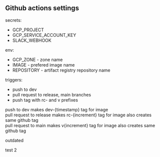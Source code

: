 ## Github actions settings

secrets:
 - GCP_PROJECT
 - GCP_SERVICE_ACCOUNT_KEY
 - SLACK_WEBHOOK

env:
 - GCP_ZONE - zone name
 - IMAGE - prefered image name
 - REPOSITORY - artifact registry repository name


triggers:
 - push to dev
 - pull request to release, main branches
 - push tag with rc- and v prefixes

 push to dev makes dev-{timestamp} tag for image  
 pull request to release makes rc-{increment} tag for image also creates same github tag  
 pull request to main makes v{increment} tag for image also creates same github tag  

 outdated

 test 2
